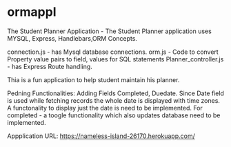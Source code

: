 # ormappl

The Student Planner Application - The Student Planner application uses MYSQL, Express, Handlebars,ORM Concepts.

connection.js - has Mysql database connections.
orm.js - Code to convert Property value pairs to field, values for SQL statements
Planner_controller.js - has Express Route handling.


Thia is a fun application to help student maintain his planner.

Pedning Functionalities: Adding Fields Completed, Duedate. Since Date field is used while fetching records the whole date is displayed with time zones. A functonality to display just the date is need to be implemented. For completed - a toogle functionality which also updates database need to be implemented.

Appplication URL: https://nameless-island-26170.herokuapp.com/
